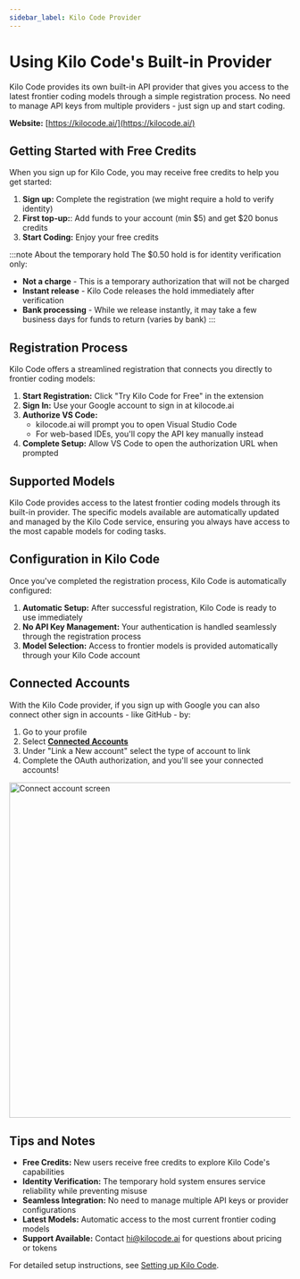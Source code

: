 ```yaml
---
sidebar_label: Kilo Code Provider
---
```


# Using Kilo Code's Built-in Provider

Kilo Code provides its own built-in API provider that gives you access to the latest frontier coding models through a simple registration process. No need to manage API keys from multiple providers - just sign up and start coding.

**Website:** [https://kilocode.ai/](https://kilocode.ai/)

## Getting Started with Free Credits

When you sign up for Kilo Code, you may receive free credits to help you get started:

1. **Sign up:** Complete the registration (we might require a hold to verify identity)
2. **First top-up:**: Add funds to your account (min $5) and get $20 bonus credits
3. **Start Coding:** Enjoy your free credits

:::note About the temporary hold
The $0.50 hold is for identity verification only:

- **Not a charge** - This is a temporary authorization that will not be charged
- **Instant release** - Kilo Code releases the hold immediately after verification
- **Bank processing** - While we release instantly, it may take a few business days for funds to return (varies by bank)
  :::

## Registration Process

Kilo Code offers a streamlined registration that connects you directly to frontier coding models:

1. **Start Registration:** Click "Try Kilo Code for Free" in the extension
2. **Sign In:** Use your Google account to sign in at kilocode.ai
3. **Authorize VS Code:**
    - kilocode.ai will prompt you to open Visual Studio Code
    - For web-based IDEs, you'll copy the API key manually instead
4. **Complete Setup:** Allow VS Code to open the authorization URL when prompted

<!-- <img src="/img/setting-up/signupflow.gif" alt="Sign up and registration flow with Kilo Code" width="600" /> -->

## Supported Models

Kilo Code provides access to the latest frontier coding models through its built-in provider. The specific models available are automatically updated and managed by the Kilo Code service, ensuring you always have access to the most capable models for coding tasks.

## Configuration in Kilo Code

Once you've completed the registration process, Kilo Code is automatically configured:

1. **Automatic Setup:** After successful registration, Kilo Code is ready to use immediately
2. **No API Key Management:** Your authentication is handled seamlessly through the registration process
3. **Model Selection:** Access to frontier models is provided automatically through your Kilo Code account

## Connected Accounts

With the Kilo Code provider, if you sign up with Google you can also connect other sign in accounts - like GitHub - by:

1. Go to your profile
2. Select [**Connected Accounts**](https://app.kilocode.ai/connected-accounts)
3. Under "Link a New account" select the type of account to link
4. Complete the OAuth authorization, and you'll see your connected accounts!

<img src="/docs/img/kilo-provider/connected-accounts.png" alt="Connect account screen" width="600" />

## Tips and Notes

- **Free Credits:** New users receive free credits to explore Kilo Code's capabilities
- **Identity Verification:** The temporary hold system ensures service reliability while preventing misuse
- **Seamless Integration:** No need to manage multiple API keys or provider configurations
- **Latest Models:** Automatic access to the most current frontier coding models
- **Support Available:** Contact [hi@kilocode.ai](mailto:hi@kilocode.ai) for questions about pricing or tokens

For detailed setup instructions, see [Setting up Kilo Code](/getting-started/setting-up).
